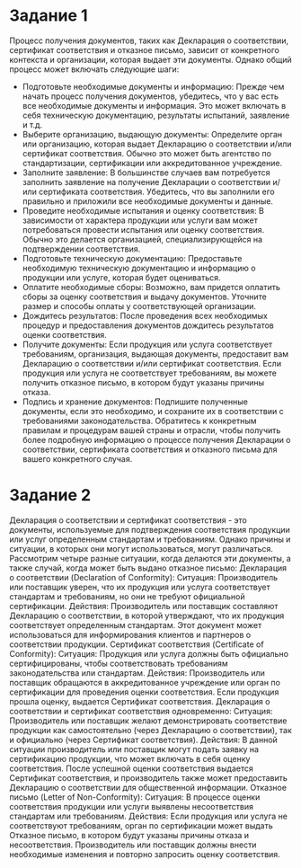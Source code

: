 # Задание 1
Процесс получения документов, таких как Декларация о соответствии, сертификат соответствия и отказное письмо, зависит от конкретного контекста и организации, которая выдает эти документы. Однако общий процесс может включать следующие шаги: 
- Подготовьте необходимые документы и информацию: Прежде чем начать процесс получения документов, убедитесь, что у вас есть все необходимые документы и информация. Это может включать в себя техническую документацию, результаты испытаний, заявление и т.д. 
- Выберите организацию, выдающую документы: Определите орган или организацию, которая выдает Декларацию о соответствии и/или сертификат соответствия. Обычно это может быть агентство по стандартизации, сертификации или аккредитованное учреждение. 
- Заполните заявление: В большинстве случаев вам потребуется заполнить заявление на получение Декларации о соответствии и/или сертификата соответствия. Убедитесь, что вы заполнили его правильно и приложили все необходимые документы и данные. 
- Проведите необходимые испытания и оценку соответствия: В зависимости от характера продукции или услуги вам может потребоваться провести испытания или оценку соответствия. Обычно это делается организацией, специализирующейся на подтверждении соответствия. 
- Подготовьте техническую документацию: Предоставьте необходимую техническую документацию и информацию о продукции или услуге, которая будет оцениваться. 
- Оплатите необходимые сборы: Возможно, вам придется оплатить сборы за оценку соответствия и выдачу документов. Уточните размер и способы оплаты у соответствующей организации. 
- Дождитесь результатов: После проведения всех необходимых процедур и предоставления документов дождитесь результатов оценки соответствия. 
- Получите документы: Если продукция или услуга соответствует требованиям, организация, выдающая документы, предоставит вам Декларацию о соответствии и/или сертификат соответствия. Если продукция или услуга не соответствует требованиям, вы можете получить отказное письмо, в котором будут указаны причины отказа. 
- Подпись и хранение документов: Подпишите полученные документы, если это необходимо, и сохраните их в соответствии с требованиями законодательства. 
Обратитесь к конкретным правилам и процедурам вашей страны и отрасли, чтобы получить более подробную информацию о процессе получения Декларации о соответствии, сертификата соответствия и отказного письма для вашего конкретного случая.

# Задание 2

Декларация о соответствии и сертификат соответствия - это документы, используемые для подтверждения соответствия продукции или услуг определенным стандартам и требованиям. Однако причины и ситуации, в которых они могут использоваться, могут различаться. Рассмотрим четыре разные ситуации, когда делаются эти документы, а также случай, когда может быть выдано отказное письмо: 
Декларация о соответствии (Declaration of Conformity): 
Ситуация: Производитель или поставщик уверен, что их продукция или услуга соответствует стандартам и требованиям, но они не требуют официальной сертификации. 
Действия: Производитель или поставщик составляют Декларацию о соответствии, в которой утверждают, что их продукция соответствует определенным стандартам. Этот документ может использоваться для информирования клиентов и партнеров о соответствии продукции. 
Сертификат соответствия (Certificate of Conformity): 
Ситуация: Продукция или услуга должны быть официально сертифицированы, чтобы соответствовать требованиям законодательства или стандартам. 
Действия: Производитель или поставщик обращаются в аккредитованное учреждение или орган по сертификации для проведения оценки соответствия. Если продукция прошла оценку, выдается Сертификат соответствия. 
Декларация о соответствии и сертификат соответствия одновременно: 
Ситуация: Производитель или поставщик желают демонстрировать соответствие продукции как самостоятельно (через Декларацию о соответствии), так и официально (через Сертификат соответствия). 
Действия: В данной ситуации производитель или поставщик могут подать заявку на сертификацию продукции, что может включать в себя оценку соответствия. После успешной оценки соответствия выдается Сертификат соответствия, и производитель также может предоставить Декларацию о соответствии для общественной информации. 
Отказное письмо (Letter of Non-Conformity): 
Ситуация: В процессе оценки соответствия продукции или услуги выявлены несоответствия стандартам или требованиям. 
Действия: Если продукция или услуга не соответствуют требованиям, орган по сертификации может выдать Отказное письмо, в котором будут указаны причины отказа и несоответствия. Производитель или поставщик должны внести необходимые изменения и повторно запросить оценку соответствия.
